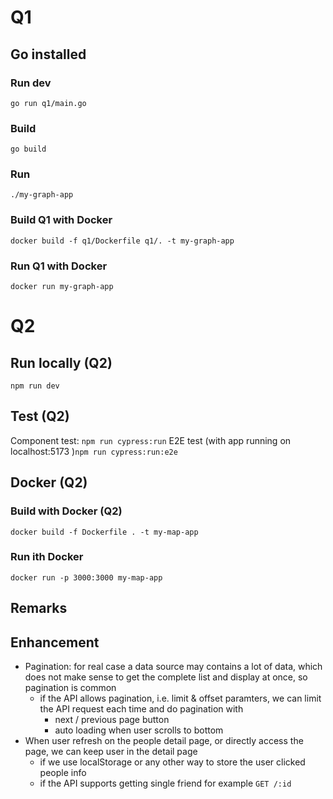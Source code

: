 
# Q1

## Go installed

### Run dev

`go run q1/main.go`

### Build

`go build`

### Run

`./my-graph-app`

### Build Q1 with Docker

`docker build -f q1/Dockerfile q1/. -t my-graph-app`

### Run Q1 with Docker

`docker run my-graph-app`

# Q2

## Run locally (Q2)

`npm run dev`

## Test (Q2)

Component test: `npm run cypress:run`
E2E test (with app running on localhost:5173 )`npm run cypress:run:e2e`

## Docker (Q2)

### Build with Docker (Q2)

`docker build -f Dockerfile . -t my-map-app`

### Run ith Docker

`docker run -p 3000:3000 my-map-app`

## Remarks

## Enhancement

- Pagination: for real case a data source may contains a lot of data, which does not make sense to get the complete list and display at once, so pagination is common
  - if the API allows pagination, i.e. limit & offset paramters, we can limit the API request each time and do pagination with
    - next / previous page button
    - auto loading when user scrolls to bottom
- When user refresh on the people detail page, or directly access the page, we can keep user in the detail page
  - if we use localStorage or any other way to store the user clicked people info
  - if the API supports getting single friend for example `GET /:id`
